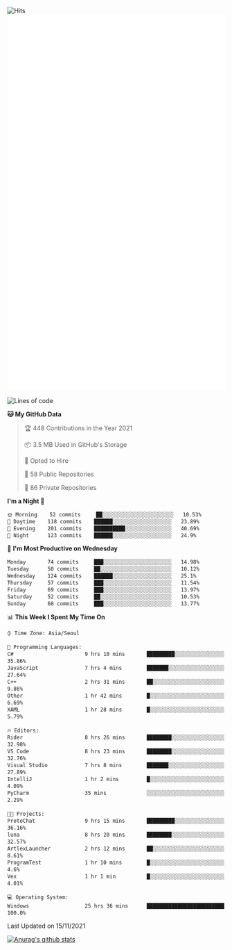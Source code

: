 ![Hits](https://hits.seeyoufarm.com/api/count/incr/badge.svg?url=https%3A%2F%2Fgithub.com%2Fkokose1234&count_bg=%2379C83D&title_bg=%23555555&icon=apple.svg&icon_color=%23E7E7E7&title=hits&edge_flat=false)
<br/>
![Metrics](https://github.com/kokose1234/kokose1234/blob/main/github-metrics.svg)

<!--START_SECTION:waka-->
![Lines of code](https://img.shields.io/badge/From%20Hello%20World%20I%27ve%20Written-11.7%20million%20lines%20of%20code-blue)

**🐱 My GitHub Data** 

> 🏆 448 Contributions in the Year 2021
 > 
> 📦 3.5 MB Used in GitHub's Storage 
 > 
> 💼 Opted to Hire
 > 
> 📜 58 Public Repositories 
 > 
> 🔑 86 Private Repositories  
 > 
**I'm a Night 🦉** 

```text
🌞 Morning    52 commits     ██░░░░░░░░░░░░░░░░░░░░░░░   10.53% 
🌆 Daytime    118 commits    ██████░░░░░░░░░░░░░░░░░░░   23.89% 
🌃 Evening    201 commits    ██████████░░░░░░░░░░░░░░░   40.69% 
🌙 Night      123 commits    ██████░░░░░░░░░░░░░░░░░░░   24.9%

```
📅 **I'm Most Productive on Wednesday** 

```text
Monday       74 commits     ███░░░░░░░░░░░░░░░░░░░░░░   14.98% 
Tuesday      50 commits     ██░░░░░░░░░░░░░░░░░░░░░░░   10.12% 
Wednesday    124 commits    ██████░░░░░░░░░░░░░░░░░░░   25.1% 
Thursday     57 commits     ███░░░░░░░░░░░░░░░░░░░░░░   11.54% 
Friday       69 commits     ███░░░░░░░░░░░░░░░░░░░░░░   13.97% 
Saturday     52 commits     ██░░░░░░░░░░░░░░░░░░░░░░░   10.53% 
Sunday       68 commits     ███░░░░░░░░░░░░░░░░░░░░░░   13.77%

```


📊 **This Week I Spent My Time On** 

```text
⌚︎ Time Zone: Asia/Seoul

💬 Programming Languages: 
C#                       9 hrs 10 mins       █████████░░░░░░░░░░░░░░░░   35.86% 
JavaScript               7 hrs 4 mins        ███████░░░░░░░░░░░░░░░░░░   27.64% 
C++                      2 hrs 31 mins       ██░░░░░░░░░░░░░░░░░░░░░░░   9.86% 
Other                    1 hr 42 mins        █░░░░░░░░░░░░░░░░░░░░░░░░   6.69% 
XAML                     1 hr 28 mins        █░░░░░░░░░░░░░░░░░░░░░░░░   5.79%

🔥 Editors: 
Rider                    8 hrs 26 mins       ████████░░░░░░░░░░░░░░░░░   32.98% 
VS Code                  8 hrs 23 mins       ████████░░░░░░░░░░░░░░░░░   32.76% 
Visual Studio            7 hrs 8 mins        ███████░░░░░░░░░░░░░░░░░░   27.89% 
IntelliJ                 1 hr 2 mins         █░░░░░░░░░░░░░░░░░░░░░░░░   4.09% 
PyCharm                  35 mins             ░░░░░░░░░░░░░░░░░░░░░░░░░   2.29%

🐱‍💻 Projects: 
ProtoChat                9 hrs 15 mins       █████████░░░░░░░░░░░░░░░░   36.16% 
luna                     8 hrs 20 mins       ████████░░░░░░░░░░░░░░░░░   32.57% 
ArtlexLauncher           2 hrs 12 mins       ██░░░░░░░░░░░░░░░░░░░░░░░   8.61% 
ProgramTest              1 hr 10 mins        █░░░░░░░░░░░░░░░░░░░░░░░░   4.6% 
Vex                      1 hr 1 min          █░░░░░░░░░░░░░░░░░░░░░░░░   4.01%

💻 Operating System: 
Windows                  25 hrs 36 mins      █████████████████████████   100.0%

```


 Last Updated on 15/11/2021
<!--END_SECTION:waka-->

[![Anurag's github stats](https://github-readme-stats.vercel.app/api?username=kokose1234&theme=dracula)](https://github.com/anuraghazra/github-readme-stats)



	
